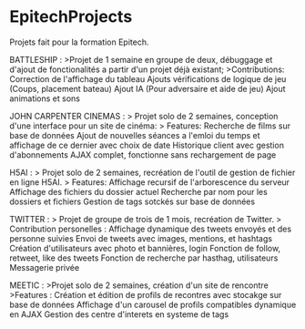 # EpitechProjects
Projets fait pour la formation Epitech.

BATTLESHIP :
	>Projet de 1 semaine en groupe de deux, débuggage et d'ajout de fonctionalités a partir d'un projet déjà existant;
	>Contributions:
		Correction de l'affichage du tableau
		Ajouts vérifications de logique de jeu (Coups, placement bateau)
		Ajout IA (Pour adversaire et aide de jeu)
		Ajout animations et sons
		

JOHN CARPENTER CINEMAS :
	> Projet solo de 2 semaines, conception d'une interface pour un site de cinéma:
	> Features:
		Recherche de films sur base de données
		Ajout de nouvelles séances a l'emloi du temps et affichage de ce dernier avec choix de date
		Historique client avec gestion d'abonnements
		AJAX complet, fonctionne sans rechargement de page

H5AI :
	> Projet solo de 2 semaines, recréation de l'outil de gestion de fichier en ligne H5AI.
	> Features:
		Affichage recursif de l'arborescence du serveur
		Affichage des fichiers du dossier actuel
		Recherche par nom pour les dossiers et fichiers
		Gestion de tags sotckés sur base de données
		
TWITTER :
	> Projet de groupe de trois de 1 mois, recréation de Twitter.
	> Contribution personelles :
		Affichage dynamique des tweets envoyés et des personne suivies
		Envoi de tweets avec images, mentions, et hashtags
		Création d'utilisateurs avec photo et bannières, login
		Fonction de follow, retweet, like des tweets
		Fonction de recherche par hasthag, utilisateurs
		Messagerie privée
		
MEETIC : 
	>Projet solo de 2 semaines, création d'un site de rencontre
	>Features : 
		Création et édition de profils de recontres avec stocakge sur base de données
		Affichage d'un carousel de profils compatibles dynamique en AJAX
		Gestion des centre d'interets en systeme de tags
